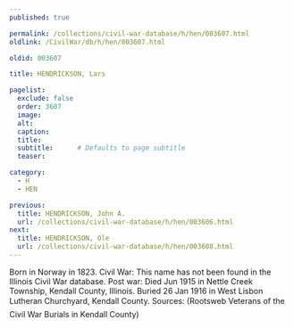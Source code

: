 ```yaml
---
published: true

permalink: /collections/civil-war-database/h/hen/003607.html
oldlink: /CivilWar/db/h/hen/003607.html

oldid: 003607

title: HENDRICKSON, Lars

pagelist:
  exclude: false
  order: 3607
  image: 
  alt:
  caption:
  title:
  subtitle:      # Defaults to page subtitle
  teaser:

category: 
  - H 
  - HEN

previous:
  title: HENDRICKSON, John A.
  url: /collections/civil-war-database/h/hen/003606.html  
next:
  title: HENDRICKSON, Ole
  url: /collections/civil-war-database/h/hen/003608.html   
---
```

Born in Norway in 1823. Civil War: This name has not been found in the Illinois Civil War database. Post war: Died Jun 1915 in Nettle Creek Township, Kendall County, Illinois. Buried 26 Jan 1916 in West Lisbon Lutheran Churchyard, Kendall County. Sources: (Rootsweb &#147;Veterans of the Civil War Burials in Kendall County&#148;)
